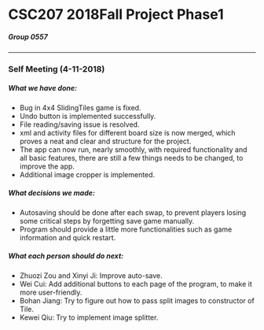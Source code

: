 # CSC207 2018Fall Project Phase1
##### Group 0557
---
### Self Meeting (4-11-2018)
##### What we have done:
 - Bug in 4x4 SlidingTiles game is fixed.
 - Undo button is implemented successfully.
 - File reading/saving issue is resolved.
 - xml and activity files for different board size is now merged, which proves a neat and clear and structure for the project.
 - The app can now run, nearly smoothly, with required functionality and all basic features, there are still a few things needs to be changed, to improve the app.
 - Additional image cropper is implemented.
##### What decisions we made:
 - Autosaving should be done after each swap, to prevent players losing some critical steps by forgetting save game manually.
 - Program should provide a little more functionalities such as game information and quick restart.
##### What each person should do next:
 - Zhuozi Zou and Xinyi Ji: Improve auto-save.
 - Wei Cui: Add additional buttons to each page of the program, to make it more user-friendly.
 - Bohan Jiang: Try to figure out how to pass split images to constructor of Tile.
 - Kewei Qiu: Try to implement image splitter.
